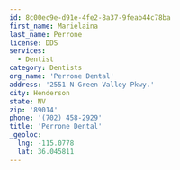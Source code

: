 ```yaml
---
id: 8c00ec9e-d91e-4fe2-8a37-9feab44c78ba
first_name: Marielaina
last_name: Perrone
license: DDS
services:
  - Dentist
category: Dentists
org_name: 'Perrone Dental'
address: '2551 N Green Valley Pkwy.'
city: Henderson
state: NV
zip: '89014'
phone: '(702) 458-2929'
title: 'Perrone Dental'
_geoloc:
  lng: -115.0778
  lat: 36.045811
---
```

